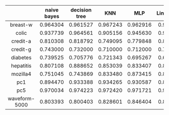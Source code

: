 | |naive bayes|decision tree|KNN|MLP|LinearSVM|
|:---:|:---:|:---:|:---:|:---:|:---:|
|breast-w|0.964304|0.961527|0.967243|0.962916|0.964345|
|colic|0.937739|0.964561|0.905156|0.945630|0.940217|
|credit-a|0.810308|0.818792|0.749095|0.779848|0.814677|
|credit-g|0.743000|0.732000|0.710000|0.712000|0.708000|
|diabetes|0.739525|0.705776|0.721343|0.695267|0.665379|
|hepatitis|0.807108|0.888652|0.853039|0.833407|0.871005|
|mozilla4|0.751045|0.743869|0.833480|0.873415|0.843231|
|pc1|0.894470|0.933388|0.934265|0.930587|0.893690|
|pc5|0.970034|0.974223|0.972420|0.971721|0.970790|
|waveform-5000|0.803393|0.800403|0.828601|0.846404|0.851999|
